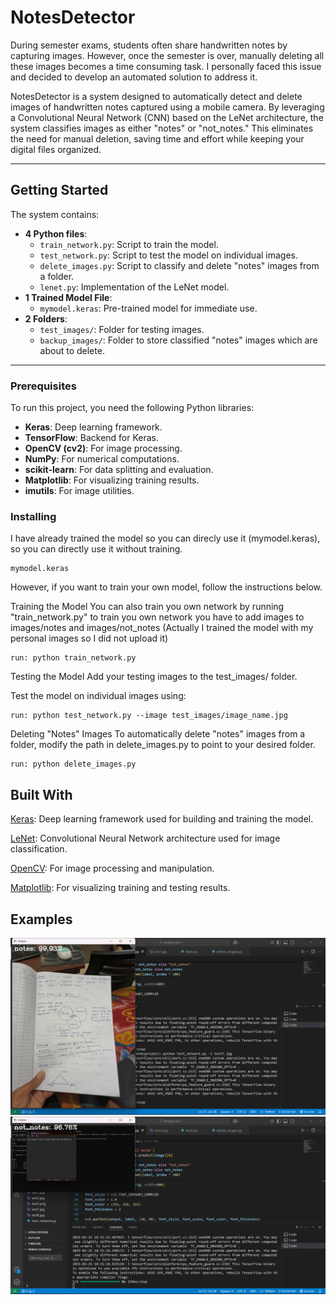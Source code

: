 # NotesDetector
During semester exams, students often share handwritten notes by capturing images. However, once the semester is over, manually deleting all these images becomes a time consuming task. I personally faced this issue and decided to develop an automated solution to address it.

NotesDetector is a system designed to automatically detect and delete images of handwritten notes captured using a mobile camera. By leveraging a Convolutional Neural Network (CNN) based on the LeNet architecture, the system classifies images as either "notes" or "not_notes." This eliminates the need for manual deletion, saving time and effort while keeping your digital files organized.


---

## Getting Started
The system contains:
- **4 Python files**:
  - `train_network.py`: Script to train the model.
  - `test_network.py`: Script to test the model on individual images.
  - `delete_images.py`: Script to classify and delete "notes" images from a folder.
  - `lenet.py`: Implementation of the LeNet model.
- **1 Trained Model File**:
  - `mymodel.keras`: Pre-trained model for immediate use.
- **2 Folders**:
  - `test_images/`: Folder for testing images.
  - `backup_images/`: Folder to store classified "notes" images which are about to delete.

---

### Prerequisites
To run this project, you need the following Python libraries:
- **Keras**: Deep learning framework.
- **TensorFlow**: Backend for Keras.
- **OpenCV (cv2)**: For image processing.
- **NumPy**: For numerical computations.
- **scikit-learn**: For data splitting and evaluation.
- **Matplotlib**: For visualizing training results.
- **imutils**: For image utilities.


### Installing
I have already trained the model so you can direcly use it (mymodel.keras), so you can directly use it without training.
```
mymodel.keras
```
However, if you want to train your own model, follow the instructions below.

Training the Model
You can also train you own network by running "train_network.py" to train you own network you have to add images to images/notes and images/not_notes (Actually I trained the model with my personal images so I did not upload it)

```
run: python train_network.py
```

Testing the Model
Add your testing images to the test_images/ folder.

Test the model on individual images using:
```
run: python test_network.py --image test_images/image_name.jpg
```

Deleting "Notes" Images
To automatically delete "notes" images from a folder, modify the path in delete_images.py to point to your desired folder.

```
run: python delete_images.py
```

## Built With
[Keras](https://keras.io/): Deep learning framework used for building and training the model.

[LeNet](http://yann.lecun.com/exdb/publis/pdf/lecun-01a.pdf/): Convolutional Neural Network architecture used for image classification.

[OpenCV](https://docs.opencv.org/4.x/index.html): For image processing and manipulation.

[Matplotlib](https://matplotlib.org/stable/index.html): For visualizing training and testing results.

## Examples
<img src="https://github.com/VVenkatesh215/NotesDetector/blob/master/testresult1.png">
<img src="https://github.com/VVenkatesh215/NotesDetector/blob/master/testresult2.png">


